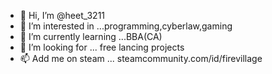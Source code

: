 - 👋 Hi, I’m @heet_3211
- 👀 I’m interested in ...programming,cyberlaw,gaming
- 🌱 I’m currently learning ...BBA(CA)
- 💞️ I’m looking for ... free lancing projects
- 📫 Add me on steam ... steamcommunity.com/id/firevillage
<!---
lionex34/lionex34 is a ✨ special ✨ repository because its `README.md` (this file) appears on your GitHub profile.
You can click the Preview link to take a look at your changes.
--->
